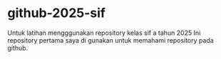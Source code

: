 # github-2025-sif
Untuk latihan mengggunakan repository kelas sif a tahun 2025
Ini repository pertama saya di gunakan untuk memahami repository pada github.
